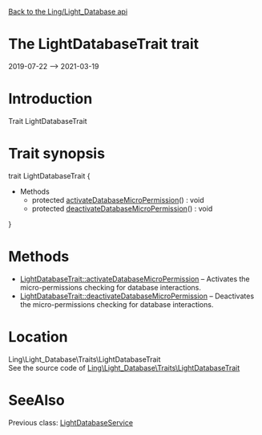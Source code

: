 [Back to the Ling/Light_Database api](https://github.com/lingtalfi/Light_Database/blob/master/doc/api/Ling/Light_Database.md)



The LightDatabaseTrait trait
================
2019-07-22 --> 2021-03-19






Introduction
============

Trait LightDatabaseTrait



Trait synopsis
==============


trait <span class="pl-k">LightDatabaseTrait</span>  {

- Methods
    - protected [activateDatabaseMicroPermission](https://github.com/lingtalfi/Light_Database/blob/master/doc/api/Ling/Light_Database/Traits/LightDatabaseTrait/activateDatabaseMicroPermission.md)() : void
    - protected [deactivateDatabaseMicroPermission](https://github.com/lingtalfi/Light_Database/blob/master/doc/api/Ling/Light_Database/Traits/LightDatabaseTrait/deactivateDatabaseMicroPermission.md)() : void

}






Methods
==============

- [LightDatabaseTrait::activateDatabaseMicroPermission](https://github.com/lingtalfi/Light_Database/blob/master/doc/api/Ling/Light_Database/Traits/LightDatabaseTrait/activateDatabaseMicroPermission.md) &ndash; Activates the micro-permissions checking for database interactions.
- [LightDatabaseTrait::deactivateDatabaseMicroPermission](https://github.com/lingtalfi/Light_Database/blob/master/doc/api/Ling/Light_Database/Traits/LightDatabaseTrait/deactivateDatabaseMicroPermission.md) &ndash; Deactivates the micro-permissions checking for database interactions.





Location
=============
Ling\Light_Database\Traits\LightDatabaseTrait<br>
See the source code of [Ling\Light_Database\Traits\LightDatabaseTrait](https://github.com/lingtalfi/Light_Database/blob/master/Traits/LightDatabaseTrait.php)



SeeAlso
==============
Previous class: [LightDatabaseService](https://github.com/lingtalfi/Light_Database/blob/master/doc/api/Ling/Light_Database/Service/LightDatabaseService.md)<br>
